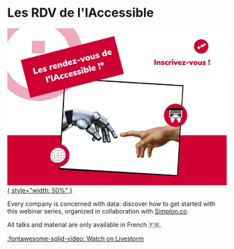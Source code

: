 # Les RDV de l'IAccessible

[![RDV IAccessible Logo](../../static/talks/rdv-iaccessible.png){ style="width: 50%" }][livestorm]

Every company is concerned with data: discover how to get started with this webinar series,
organized in collaboration with [Simplon.co][simplon].

All talks and material are only available in French :fr:.

[:fontawesome-solid-video: Watch on Livestorm][livestorm]

[simplon]: https://simplon.co "Simplon.co Website"
[livestorm]: https://app.livestorm.co/simplon-3 "Livestorm Webinars"
